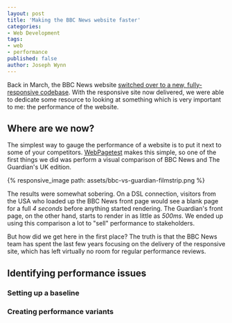 ```yaml
---
layout: post
title: 'Making the BBC News website faster'
categories:
- Web Development
tags:
- web
- performance
published: false
author: Joseph Wynn
---
```


Back in March, the BBC News website [switched over to a new, fully-responsive codebase](http://responsivenews.co.uk/post/114413142693/weve-made-it). With the responsive site now delivered, we were able to dedicate some resource to looking at something which is very important to me: the performance of the website.<!--more-->

## Where are we now?

The simplest way to gauge the performance of a website is to put it next to some of your competitors. [WebPagetest](http://www.webpagetest.org/video/) makes this simple, so one of the first things we did was perform a visual comparison of BBC News and The Guardian's UK edition.

{% responsive_image path: assets/bbc-vs-guardian-filmstrip.png %}

The results were somewhat sobering. On a DSL connection, visitors from the USA who loaded up the BBC News front page would see a blank page for a full _4 seconds_ before anything started rendering. The Guardian's front page, on the other hand, starts to render in as little as _500ms_. We ended up using this comparison a lot to "sell" performance to stakeholders.

But how did we get here in the first place? The truth is that the BBC News team has spent the last few years focusing on the delivery of the responsive site, which has left virtually no room for regular performance reviews.

## Identifying performance issues

### Setting up a baseline

### Creating performance variants
